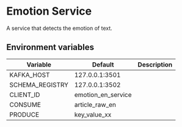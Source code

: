 # Emotion Service

A service that detects the emotion of text.

## Environment variables

| Variable        | Default            | Description |
|-----------------|--------------------|-------------|
| KAFKA_HOST      | 127.0.0.1:3501     |             |
| SCHEMA_REGISTRY | 127.0.0.1:3502     |             |
| CLIENT_ID       | emotion_en_service |             |
| CONSUME         | article_raw_en     |             |
| PRODUCE         | key_value_xx       |             |
